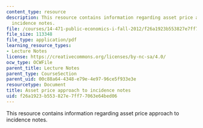 ```yaml
---
content_type: resource
description: This resource contains information regarding asset price approach to
  incidence notes.
file: /courses/14-471-public-economics-i-fall-2012/f26a1923b553827e7ff77063e64bed06_MIT14_471F12_asset_price.pdf
file_size: 113348
file_type: application/pdf
learning_resource_types:
- Lecture Notes
license: https://creativecommons.org/licenses/by-nc-sa/4.0/
ocw_type: OCWFile
parent_title: Lecture Notes
parent_type: CourseSection
parent_uid: 00c88a64-4348-e79e-4e97-96ce5f933e3e
resourcetype: Document
title: Asset price approach to incidence notes
uid: f26a1923-b553-827e-7ff7-7063e64bed06
---
```

This resource contains information regarding asset price approach to incidence notes.